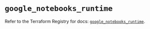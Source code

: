 # `google_notebooks_runtime`

Refer to the Terraform Registry for docs: [`google_notebooks_runtime`](https://registry.terraform.io/providers/hashicorp/google-beta/6.50.0/docs/resources/google_notebooks_runtime).
